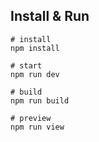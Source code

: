 ## Install & Run

```console
# install
npm install

# start
npm run dev

# build
npm run build

# preview
npm run view
```


